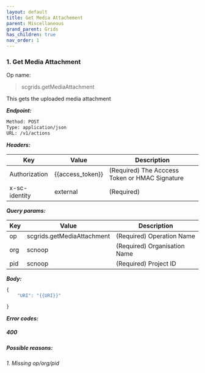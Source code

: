 ```yaml
---
layout: default
title: Get Media Attachement
parent: Miscellaneous
grand_parent: Grids
has_children: true
nav_order: 1
---
```



### 1. Get Media Attachment


Op name:

> scgrids.getMediaAttachment

This gets the uploaded media attachment


***Endpoint:***

```bash
Method: POST
Type: application/json
URL: /v1/actions
```


***Headers:***

| Key | Value | Description |
| --- | ------|-------------|
| Authorization | {{access_token}} | (Required) The Acccess Token or HMAC Signature |
| x-sc-identity | external | (Required) |



***Query params:***

| Key | Value | Description |
| --- | ------|-------------|
| op | scgrids.getMediaAttachment | (Required) Operation Name |
| org | scnoop | (Required) Organisation Name |
| pid | scnoop | (Required) Project ID |



***Body:***

```js        
{
    "URI": "{{URI}}"

}
```


***Error codes:***

##### 400

##### Possible reasons:

###### 1. Missing op/org/pid